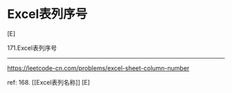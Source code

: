 # Excel表列序号

[E]

171.Excel表列序号

---
https://leetcode-cn.com/problems/excel-sheet-column-number

ref: 168. [[Excel表列名称]] [E]